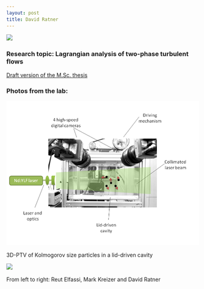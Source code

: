```yaml
---
layout: post
title: David Ratner
---
```




![](http://www.eng.tau.ac.il/images/photos/faculty/ceremony-29-5-2011/HTML/tau%2029-5-11%20229_std.jpg)




### Research topic: Lagrangian analysis of two-phase turbulent flows

[Draft version of the M.Sc. thesis](http://www.box.net/shared/tsgipyb5il)


### Photos from the lab:

![](../images/experiment.png)

3D-PTV of Kolmogorov size particles in a lid-driven cavity


![](http://lh5.ggpht.com/particle.tracking/R5W_JTkCwTI/AAAAAAAABeY/KhyABxGyHO4/s288/Image006.jpg)

From left to right: Reut Elfassi, Mark Kreizer and David Ratner
